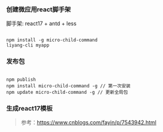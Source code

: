 ### 创建微应用react脚手架

脚手架: react17 + antd + less

```

npm install -g micro-child-command
liyang-cli myapp

```

### 发布包

```

npm publish 
npm install micro-child-command -g // 第一次安装
npm update micro-child-command -g // 更新全局包

```

### 生成react17模板


> 参考：https://www.cnblogs.com/fayin/p/7543942.html